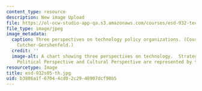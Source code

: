 ```yaml
---
content_type: resource
description: New image Upload
file: https://ol-ocw-studio-app-qa.s3.amazonaws.com/courses/esd-932-technology-policy-organizations-spring-2005/b3886a1f67044cd02c2948907dcf98b5_esd-932s05-th.jpg
file_type: image/jpeg
image_metadata:
  caption: Three perspectives on technology policy organizations. (Courtesy of Joel
    Cutcher-Gershenfeld.)
  credit: ''
  image-alt: A chart showing three perspectives on technology.  Strategic Perspective,
    Political Perspective and Cultural Perspective are represented by three columns.
resourcetype: Image
title: esd-932s05-th.jpg
uid: b3886a1f-6704-4cd0-2c29-48907dcf98b5
---
```

